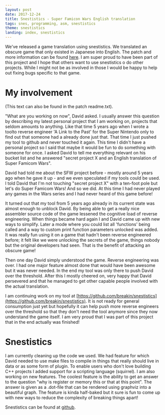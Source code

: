 ```yaml
---
layout: post
date: 2017-12-24
title: Snestistics - Super Famicon Wars English translation
tags: snes, programming, asm, snestistics
theme: snestistics
landing: index, snestistics
---
```

We've released a game translation using snestistics. We translated an obscure game that only existed in Japanese into English. The patch and more information can be found [here](http://www.romhacking.net/translations/3354/). I am super proud to have been part of this project and I hope that others want to use snestistics o do other projects. While I might not be as involved in those I would be happy to help out fixing bugs specific to that game.

My involvement
==============
(This text can also be found in the patch readme.txt).

"What are you working on now", David asked. I usually answer this question by describing my latest personal project that I am working on, projects that seldom amounts to anything. Like that time 5 years ago when I wrote a toolto reverse engineer 'A Link to the Past' for the Super Nintendo only to find out that someone had a already done just that. That time I just pushed my tool to github and never touched it again. This time I didn't have a personal project so I said that maybe it would be fun to do something with someone for once. I asked David to tell me everything relevant on his bucket list and he answered "secret project X and an English translation of Super Famicom Wars".

David had told me about the SFW project before - mostly around 5 years ago when he gave it up - and we even speculated if my tools could be used. I told David that I'm not touching "secret project X" with a ten-foot pole but let's do Super Famicom Wars! And so we did. At this time I had never played any games in the Wars series and I had never heard of this game before!

It turned out that my tool from 5 years ago already in its current state was almost enough to unblock David. By being able to get a really nice assembler source code of the game lessened the cognitive load of reverse engineering. When things became hard again I and David came up with new ways to simplify. Later a mode where you could list all 'functions' being called and a way to custom print function parameters unlocked was added. It was really fun using it on a game that hadn't been reverse engineered before; it felt like we were unlocking the secrets of the game, things nobody but the original developers had seen. That is the benefit of attacking an obscure game!

Then one day David simply understood the game. Reverse engineering was over. I had one major feature almost done that would have been awesome but it was never needed. In the end my tool was only there to push David over the threshold. After this I mostly cheered on, very happy that David persevered and that he managed to get other capable people involved with the actual translation.

I am continuing work on my tool at [https://github.com/breakin/snestistics](https://github.com/breakin/snestistics). It is not ready for general consumption just yet but hopefully it can help push more reverse engineers over the threshold so that they don't need the tool anymore since they now understand the game itself. I am very proud that I was part of this project that in the end actually was finished!

Snestistics
===========
I am currently cleaning up the code we used. We had feature for which David needed to use make files to compile in things that really should live in data or as some form of plugin. To enable users who don't love building C++ projects I added support for a scripting language (squirrel). I am also working on new features. The coolest feature is the ability to get an answer to the question "why is register or memory this or that at this point". The answer is given as a .dot-file that can be rendered using graphviz into a beautiful graph. The feature is kinda half-baked but it sure is fun to come up with new ways to reduce the complexity of breaking things apart!

Snestistics can be found at [github](https://github.com/breakin/snestistics).